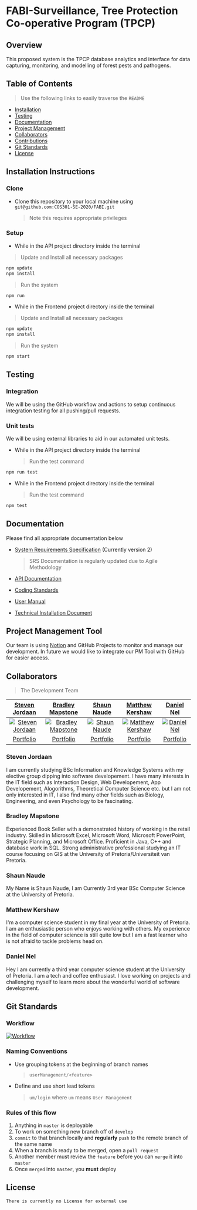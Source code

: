 # FABI-Surveillance, Tree Protection Co-operative Program (TPCP)

## Overview

This proposed system is the TPCP database analytics and interface for data capturing, monitoring, and modelling of forest pests and pathogens.

## Table of Contents

> Use the following links to easily traverse the `README`

- [Installation](#installation-instructions)
- [Testing](#testing)
- [Documentation](#documentation)
- [Project Management](#project-management-tool)
- [Collaborators](#collaborators)
- [Contributions](#contributions)
- [Git Standards](#git-standards)
- [License](#license)

## Installation Instructions

### Clone

- Clone this repository to your local machine using `git@github.com:COS301-SE-2020/FABI.git`
  
  > Note this requires appropriate privileges

### Setup

- While in the API project directory inside the terminal

> Update and Install all necessary packages

```bash
npm update
npm install
```

> Run the system

```bash
npm run
```
- While in the Frontend project directory inside the terminal

> Update and Install all necessary packages

```bash
npm update
npm install
```

> Run the system

```bash
npm start
```
## Testing

### Integration

We will be using the GitHub workflow and actions to setup continuous integration testing for all pushing/pull requests.

### Unit tests

We will be using external libraries to aid in our automated unit tests.
- While in the API project directory inside the terminal

  > Run the test command

```c
npm run test
```

- While in the Frontend project directory inside the terminal

  > Run the test command

```c
npm test
```

## Documentation

Please find all appropriate documentation below

- [System Requirements Specification](https://www.overleaf.com/read/kwbmcxbbfrtj) (Currently version 2)

  > SRS Documentation is regularly updated due to Agile Methodology

- [API Documentation](https://api4-hzg6vf4a2a-ez.a.run.app/graphql)

- [Coding Standards](https://www.overleaf.com/read/yrpxbnszxygv)

- [User Manual](https://drive.google.com/file/d/1xjXP-E-hgNv_y6v0DLQFvcEbPjD--MJk/view?usp=sharing)

- [Technical Installation Document](https://drive.google.com/file/d/1Sx0zdwrcnh7YFlgIP1iM9_UTM5XJdi0m/view?usp=sharing)

## Project Management Tool

Our team is using [Notion](https://www.notion.so/runtimeterrors/aca58d2e5d20454fafed42295c2c58dd?v=dde4028656ba4818b7682ed048cd425c) and GitHub Projects to monitor and manage our development. In future we would like to integrate our PM Tool with GitHub for easier access.

## Collaborators

> The Development Team

| [Steven Jordaan]() | [Bradley Mapstone]() | [Shaun Naude]() | [Matthew Kershaw]() | [Daniel Nel]() |
| :---: |:---:| :---:| :---:| :---:|
| [![Steven Jordaan](https://avatars2.githubusercontent.com/u/50364770?s=400&u=fc71708e5f1b450bbc8895c133d9ac50ae5c3838&v=4&s=200)]()    | [![Bradley Mapstone](https://avatars1.githubusercontent.com/u/56454573?s=400&u=b3edd9887578d8a29dcb467cc296f3ac05d43d05&v=4&s=200)]() | [![Shaun Naude](https://avatars1.githubusercontent.com/u/44646417?s=400&u=988e26f57a2785a279c93e992838db03382c7d7e&v=4&s=200)](http://fvcproductions.com)  | [![Matthew Kershaw](https://avatars1.githubusercontent.com/u/54933104?s=400&v=4&s=200)]()  | [![Daniel Nel](https://avatars0.githubusercontent.com/u/40039774?s=400&u=dfacc43e5d1cb9a50ccd5493008f41d1cca5ea65&v=4&s=200)]()  |
| [Portfolio](https://sj-jordaan.github.io/) | [Portfolio](https://bradez-of-map-n-stone.github.io/) | [Portfolio](https://shaunnaude.github.io/) | [Portfolio](https://mattyk-dev.github.io/) | [Portfolio](https://mdnel.tech/) |

### Steven Jordaan

I am currently studying BSc Information and Knowledge Systems with my elective group dipping into software developement. I have many interests in the IT field such as Interaction Design, Web Developement, App Developement, Alogorithms, Theoretical Computer Science etc. but I am not only interested in IT, I also find many other fields such as Biology, Engineering, and even Psychology to be fascinating.

### Bradley Mapstone

Experienced Book Seller with a demonstrated history of working in the retail industry. Skilled in Microsoft Excel, Microsoft Word, Microsoft PowerPoint, Strategic Planning, and Microsoft Office. Proficient in Java, C++ and database work in SQL. Strong administrative professional studying an IT course focusing on GIS at the University of Pretoria/Universiteit van Pretoria.

### Shaun Naude

My Name is Shaun Naude, I am Currently 3rd year BSc Computer Science
at the University of Pretoria.

### Matthew Kershaw

I'm a computer science student in my final year at the University of Pretoria. I am an enthusiastic person who enjoys working with others. My experience in the field of computer science is still quite low but I am a fast learner who is not afraid to tackle problems head on.

### Daniel Nel
Hey I am currently a third year computer science student at the University of Pretoria. I am a tech and coffee enthusiast. I love working on projects and challenging myself to learn more about the wonderful world of software development.

## Git Standards

### Workflow

[![Workflow](https://miro.medium.com/max/1316/1*5i8mTaBs05J3eGhp_CJv5Q.png)]()

### Naming Conventions

- Use grouping tokens at the beginning of branch names
  > `userManagement/<feature>`
- Define and use short lead tokens
  > `um/login` where `um` means `User Management`

### Rules of this flow

1. Anything in `master` is deployable
2. To work on something new branch off of `develop`
3. `commit` to that branch locally and **regularly** `push` to the remote branch of the same name
4. When a branch is ready to be merged, open a `pull request`
5. Another member must review the `feature` before you can `merge` it into `master`
6. Once `merged` into `master`, you **must** deploy

## License

`There is currently no License for external use`
